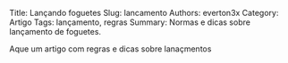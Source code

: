 Title: Lançando foguetes
Slug: lancamento
Authors: everton3x
Category: Artigo
Tags: lançamento, regras
Summary: Normas e dicas sobre lançamento de foguetes.

Aque um artigo com regras e dicas sobre lanaçmentos
